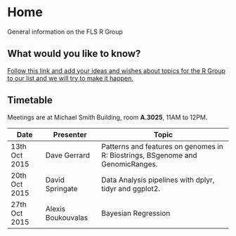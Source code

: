 # Home
General information on the FLS R Group

## What would you like to know?
[Follow this link and add your ideas and wishes about topics for the R Group to our list and we will try to make it happen.](http://www.tricider.com/admin/2uxhw3j754d/5FwJlvIs0sn)

## Timetable
Meetings are at Michael Smith Building, room **A.3025**, 11AM to 12PM.


|Date | Presenter | Topic |
|------------- | -------------|------------|
|13th Oct 2015| Dave Gerrard | Patterns and features on genomes in R: Biostrings, BSgenome and GenomicRanges. |
|20th Oct 2015| David Springate | Data Analysis pipelines with dplyr, tidyr and ggplot2. |
|27th Oct 2015 | Alexis Boukouvalas | Bayesian Regression|

